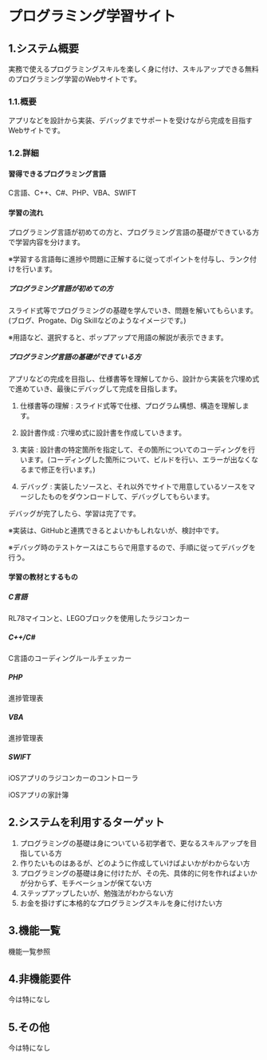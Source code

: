 # プログラミング学習サイト
## 1.システム概要
実務で使えるプログラミングスキルを楽しく身に付け、スキルアップできる無料のプログラミング学習のWebサイトです。

### 1.1.概要
アプリなどを設計から実装、デバッグまでサポートを受けながら完成を目指すWebサイトです。

### 1.2.詳細
#### 習得できるプログラミング言語

C言語、C++、C#、PHP、VBA、SWIFT

#### 学習の流れ
 
プログラミング言語が初めての方と、プログラミング言語の基礎ができている方で学習内容を分けます。

※学習する言語毎に進捗や問題に正解するに従ってポイントを付与し、ランク付けを行います。

##### プログラミング言語が初めての方

スライド式等でプログラミングの基礎を学んでいき、問題を解いてもらいます。(ブログ、Progate、Dig Skillなどのようなイメージです。)

※用語など、選択すると、ポップアップで用語の解説が表示できます。

##### プログラミング言語の基礎ができている方
 
アプリなどの完成を目指し、仕様書等を理解してから、設計から実装を穴埋め式で進めていき、最後にデバッグして完成を目指します。

1. 仕様書等の理解 : スライド式等で仕様、プログラム構想、構造を理解します。

1. 設計書作成 : 穴埋め式に設計書を作成していきます。

1. 実装 : 設計書の特定箇所を指定して、その箇所についてのコーディングを行います。(コーディングした箇所について、ビルドを行い、エラーが出なくなるまで修正を行います。)

1. デバッグ : 実装したソースと、それ以外でサイトで用意しているソースをマージしたものをダウンロードして、デバッグしてもらいます。

デバッグが完了したら、学習は完了です。

※実装は、GitHubと連携できるとよいかもしれないが、検討中です。

※デバッグ時のテストケースはこちらで用意するので、手順に従ってデバッグを行う。

#### 学習の教材とするもの

##### C言語		

RL78マイコンと、LEGOブロックを使用したラジコンカー	

##### C++/C#		

C言語のコーディングルールチェッカー	

##### PHP		

進捗管理表

##### VBA		
進捗管理表	

##### SWIFT		

iOSアプリのラジコンカーのコントローラ	

iOSアプリの家計簿

## 2.システムを利用するターゲット
1. プログラミングの基礎は身についている初学者で、更なるスキルアップを目指している方
1. 作りたいものはあるが、どのように作成していけばよいかがわからない方
1. プログラミングの基礎は身に付けたが、その先、具体的に何を作ればよいかが分からず、モチベーションが保てない方
1. ステップアップしたいが、勉強法がわからない方
1. お金を掛けずに本格的なプログラミングスキルを身に付けたい方

## 3.機能一覧
機能一覧参照

## 4.非機能要件
今は特になし

## 5.その他
今は特になし
